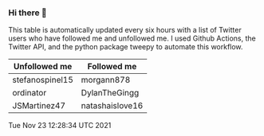 ### Hi there 👋

This table is automatically updated every six hours with a list of Twitter users who have followed me and unfollowed me. I used Github Actions, the Twitter API, and the python package tweepy to automate this workflow.

| Unfollowed me |  Followed me |
| --- | --- |
|stefanospinel15|morgann878|
|ordinator|DylanTheGingg|
|JSMartinez47|natashaislove16|
Tue Nov 23 12:28:34 UTC 2021
